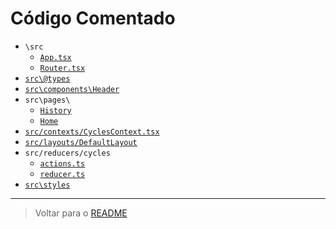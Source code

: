# Código Comentado

- `\src`
  - [`App.tsx`](./app.md)
  - [`Router.tsx`](./router.md)
- [`src\@types`](./declarations.md)
- [`src\components\Header`](./header.md)
- `src\pages\`
  - [`History`](./history.md)
  - [`Home`](./home.md)
- [`src/contexts/CyclesContext.tsx`](./cycles-context.md)
- [`src/layouts/DefaultLayout`](./default-layout.md)
- `src/reducers/cycles`
  - [`actions.ts`](./actions.md)
  - [`reducer.ts`](./reducer.md)
- [`src\styles`](./styles.md)

---

> Voltar para o [README](../../README.md)
